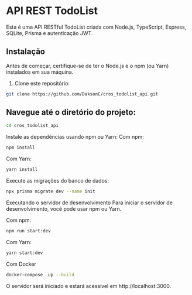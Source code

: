 # API REST TodoList

Esta é uma API RESTful TodoList criada com Node.js, TypeScript, Express, SQLite, Prisma e autenticação JWT.

## Instalação

Antes de começar, certifique-se de ter o Node.js e o npm (ou Yarn) instalados em sua máquina.

1. Clone este repositório:

```bash
git clone https://github.com/DaksonC/cros_todolist_api.git
```
## Navegue até o diretório do projeto:
```bash
cd cros_todolist_api
```
Instale as dependências usando npm ou Yarn:
Com npm:
```bash
npm install
```
Com Yarn:
```bash
yarn install
```
Execute as migrações do banco de dados:
```bash
npx prisma migrate dev --name init
```
Executando o servidor de desenvolvimento
Para iniciar o servidor de desenvolvimento, você pode usar npm ou Yarn.

Com npm:
```bash
npm run start:dev
```
Com Yarn:
```bash
yarn start:dev
```
Com Docker
```bash
docker-compose  up --build
```
O servidor será iniciado e estará acessível em http://localhost:3000.
